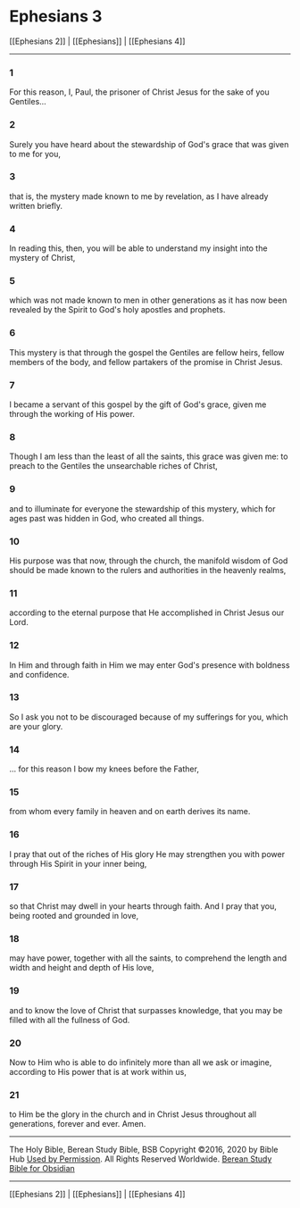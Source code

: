 # Ephesians 3

[[Ephesians 2]] | [[Ephesians]] | [[Ephesians 4]]

---

### 1
For this reason, I, Paul, the prisoner of Christ Jesus for the sake of you Gentiles...

### 2
Surely you have heard about the stewardship of God's grace that was given to me for you,

### 3
that is, the mystery made known to me by revelation, as I have already written briefly.

### 4
In reading this, then, you will be able to understand my insight into the mystery of Christ,

### 5
which was not made known to men in other generations as it has now been revealed by the Spirit to God's holy apostles and prophets.

### 6
This mystery is that through the gospel the Gentiles are fellow heirs, fellow members of the body, and fellow partakers of the promise in Christ Jesus.

### 7
I became a servant of this gospel by the gift of God's grace, given me through the working of His power.

### 8
Though I am less than the least of all the saints, this grace was given me: to preach to the Gentiles the unsearchable riches of Christ,

### 9
and to illuminate for everyone the stewardship of this mystery, which for ages past was hidden in God, who created all things.

### 10
His purpose was that now, through the church, the manifold wisdom of God should be made known to the rulers and authorities in the heavenly realms,

### 11
according to the eternal purpose that He accomplished in Christ Jesus our Lord.

### 12
In Him and through faith in Him we may enter God's presence with boldness and confidence.

### 13
So I ask you not to be discouraged because of my sufferings for you, which are your glory.

### 14
... for this reason I bow my knees before the Father,

### 15
from whom every family in heaven and on earth derives its name.

### 16
I pray that out of the riches of His glory He may strengthen you with power through His Spirit in your inner being,

### 17
so that Christ may dwell in your hearts through faith. And I pray that you, being rooted and grounded in love,

### 18
may have power, together with all the saints, to comprehend the length and width and height and depth of His love,

### 19
and to know the love of Christ that surpasses knowledge, that you may be filled with all the fullness of God.

### 20
Now to Him who is able to do infinitely more than all we ask or imagine, according to His power that is at work within us,

### 21
to Him be the glory in the church and in Christ Jesus throughout all generations, forever and ever. Amen.

---

The Holy Bible, Berean Study Bible, BSB
Copyright ©2016, 2020 by Bible Hub
[Used by Permission](https://berean.bible/terms.htm). All Rights Reserved Worldwide.
[Berean Study Bible for Obsidian](https://github.com/gapmiss/berean-study-bible-for-obsidian)

---

[[Ephesians 2]] | [[Ephesians]] | [[Ephesians 4]]

